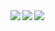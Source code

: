 <a href="https://github.com/anuraghazra/github-readme-stats">
  <img align="left" src="https://github-readme-stats-self-nine-66.vercel.app/api?username=yuina1056&count_private=true&show_icons=true&theme=vue" />
</a>
<a href="https://github.com/anuraghazra/github-readme-stats">
  <img align="left" src="https://github-readme-stats-self-nine-66.vercel.app/api/top-langs/?username=yuina1056&layout=compact" />
</a>
<a href="https://github.com/ryo-ma/github-profile-trophy">
  <img align="left" src="https://github-profile-trophy.vercel.app/?username=yuina1056&row=2&column=5" />
</a>

